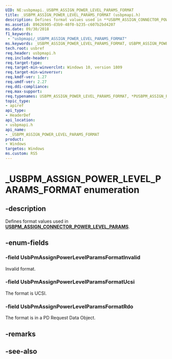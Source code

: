 ```yaml
---
UID: NE:usbpmapi._USBPM_ASSIGN_POWER_LEVEL_PARAMS_FORMAT
title: _USBPM_ASSIGN_POWER_LEVEL_PARAMS_FORMAT (usbpmapi.h)
description: Defines format values used in **USBPM_ASSIGN_CONNECTOR_POWER_LEVEL_PARAMS**.
ms.assetid: 89626905-d3b9-48f0-b235-c607b2bd4207
ms.date: 09/30/2018
f1_keywords:
 - "usbpmapi/_USBPM_ASSIGN_POWER_LEVEL_PARAMS_FORMAT"
ms.keywords: _USBPM_ASSIGN_POWER_LEVEL_PARAMS_FORMAT, USBPM_ASSIGN_POWER_LEVEL_PARAMS_FORMAT, *PUSBPM_ASSIGN_POWER_LEVEL_PARAMS_FORMAT, 
tech.root: usbref
req.header: usbpmapi.h
req.include-header:
req.target-type:
req.target-min-winverclnt: Windows 10, version 1809
req.target-min-winversvr:
req.kmdf-ver: 1.27
req.umdf-ver: 2.27
req.ddi-compliance:
req.max-support:
req.typenames: USBPM_ASSIGN_POWER_LEVEL_PARAMS_FORMAT, *PUSBPM_ASSIGN_POWER_LEVEL_PARAMS_FORMAT
topic_type: 
- apiref
api_type: 
- HeaderDef
api_location: 
- usbpmapi.h
api_name: 
- _USBPM_ASSIGN_POWER_LEVEL_PARAMS_FORMAT
product:
- Windows
targetos: Windows
ms.custom: RS5
---
```


# _USBPM_ASSIGN_POWER_LEVEL_PARAMS_FORMAT enumeration

## -description
Defines format values used in [**USBPM_ASSIGN_CONNECTOR_POWER_LEVEL_PARAMS**](ns-usbpmapi-_usbpm_assign_connector_power_level_params.md).

## -enum-fields

### -field UsbPmAssignPowerLevelParamsFormatInvalid 
Invalid format.
### -field UsbPmAssignPowerLevelParamsFormatUcsi 
The format is UCSI.
### -field UsbPmAssignPowerLevelParamsFormatRdo 
The format is in a PD Request Data Object.

## -remarks

## -see-also

